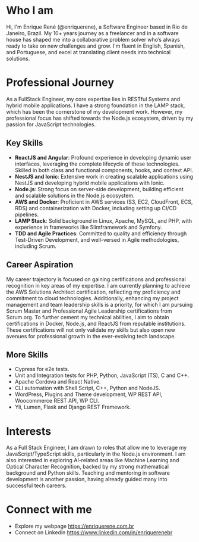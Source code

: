 # Who I am
Hi, I'm Enrique René (@enriquerene), a Software Engineer based in Rio de Janeiro, Brazil. My 10+ years journey as a freelancer and in a software house has shaped me into a collaborative problem solver who’s always ready to take on new challenges and grow. I'm fluent in English, Spanish, and Portuguese, and excel at translating client needs into technical solutions.

# Professional Journey
As a FullStack Engineer, my core expertise lies in RESTful Systems and hybrid mobile applications. I have a strong foundation in the LAMP stack, which has been the cornerstone of my development work. However, my professional focus has shifted towards the Node.js ecosystem, driven by my passion for JavaScript technologies.

## Key Skills
 + **ReactJS and Angular**: Profound experience in developing dynamic user interfaces, leveraging the complete lifecycle of these technologies. Skilled in both class and functional components, hooks, and context API.
 + **NestJS and Ionic**: Extensive work in creating scalable applications using NestJS and developing hybrid mobile applications with Ionic.
 + **Node.js**: Strong focus on server-side development, building efficient and scalable solutions in the Node.js ecosystem.
 + **AWS and Docker**: Proficient in AWS services (S3, EC2, CloudFront, ECS, RDS) and containerization with Docker, including setting up CI/CD pipelines.
 + **LAMP Stack**: Solid background in Linux, Apache, MySQL, and PHP, with experience in frameworks like Slimframework and Symfony.
 + **TDD and Agile Practices**: Committed to quality and efficiency through Test-Driven Development, and well-versed in Agile methodologies, including Scrum.

## Career Aspiration
My career trajectory is focused on gaining certifications and professional recognition in key areas of my expertise. I am currently planning to achieve the AWS Solutions Architect certification, reflecting my proficiency and commitment to cloud technologies. Additionally, enhancing my project management and team leadership skills is a priority, for which I am pursuing Scrum Master and Professional Agile Leadership certifications from Scrum.org. To further cement my technical abilities, I aim to obtain certifications in Docker, Node.js, and ReactJS from reputable institutions. These certifications will not only validate my skills but also open new avenues for professional growth in the ever-evolving tech landscape.

## More Skills
+ Cypress for e2e tests.
+ Unit and Integration tests for PHP, Python, JavaScript (TS), C and C++.
+ Apache Cordova and React Native.
+ CLI automation with Shell Script, C++, Python and NodeJS.
+ WordPress, Plugins and Theme development, WP REST API, Woocommerce REST API, WP CLI.
+ Yii, Lumen, Flask and Django REST Framework.

# Interests
As a Full Stack Engineer, I am drawn to roles that allow me to leverage my JavaScript/TypeScript skills, particularly in the Node.js environment. I am also interested in exploring AI-related areas like Machine Learning and Optical Character Recognition, backed by my strong mathematical background and Python skills. Teaching and mentoring in software development is another passion, having already guided many into successful tech careers.

# Connect with me
- Explore my webpage https://enriquerene.com.br
- Connect on Linkedin https://www.linkedin.com/in/enriquerenebr
